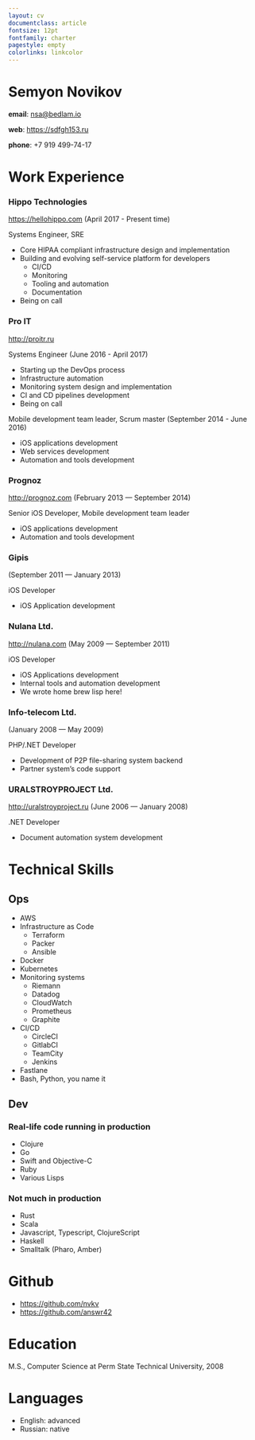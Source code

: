 ```yaml
---
layout: cv
documentclass: article
fontsize: 12pt
fontfamily: charter
pagestyle: empty
colorlinks: linkcolor
---
```


Semyon Novikov
===========

**email**: <nsa@bedlam.io>

**web**: <https://sdfgh153.ru>

**phone**: +7 919 499-74-17

# Work Experience

### Hippo Technologies
<https://hellohippo.com> (April 2017 - Present time)

Systems Engineer, SRE

- Core HIPAA compliant infrastructure design and implementation
- Building and evolving self-service platform for developers
  - CI/CD
  - Monitoring
  - Tooling and automation
  - Documentation
- Being on call

### Pro IT
<http://proitr.ru>

Systems Engineer (June 2016 - April 2017)

- Starting up the DevOps process
- Infrastructure automation
- Monitoring system design and implementation
- CI and CD pipelines development
- Being on call

Mobile development team leader, Scrum master (September 2014 - June 2016)

- iOS applications development
- Web services development
- Automation and tools development

### Prognoz
<http://prognoz.com> (February 2013 — September 2014)

Senior iOS Developer, Mobile development team leader

- iOS applications development
- Automation and tools development

### Gipis
(September 2011 — January 2013)

iOS Developer

- iOS Application development

### Nulana Ltd.
<http://nulana.com> (May 2009 — September 2011)

iOS Developer

- iOS Applications development
- Internal tools and automation development
- We wrote home brew lisp here!

### Info-telecom Ltd.
(January 2008 — May 2009)

PHP/.NET Developer

- Development of P2P file-sharing system backend
- Partner system’s code support

### URALSTROYPROJECT Ltd.
<http://uralstroyproject.ru> (June 2006 — January 2008)

.NET Developer

- Document automation system development

# Technical Skills

## Ops

- AWS
- Infrastructure as Code
  - Terraform
  - Packer
  - Ansible
- Docker
- Kubernetes
- Monitoring systems
  - Riemann
  - Datadog
  - CloudWatch
  - Prometheus
  - Graphite
- CI/CD
  - CircleCI
  - GitlabCI
  - TeamCity
  - Jenkins
- Fastlane
- Bash, Python, you name it

## Dev

### Real-life code running in production

- Clojure
- Go
- Swift and Objective-C
- Ruby
- Various Lisps

### Not much in production

- Rust
- Scala
- Javascript, Typescript, ClojureScript
- Haskell
- Smalltalk (Pharo, Amber)

# Github

- <https://github.com/nvkv>
- <https://github.com/answr42>

# Education
M.S., Computer Science at Perm State Technical University, 2008

# Languages

- English: advanced
- Russian: native
